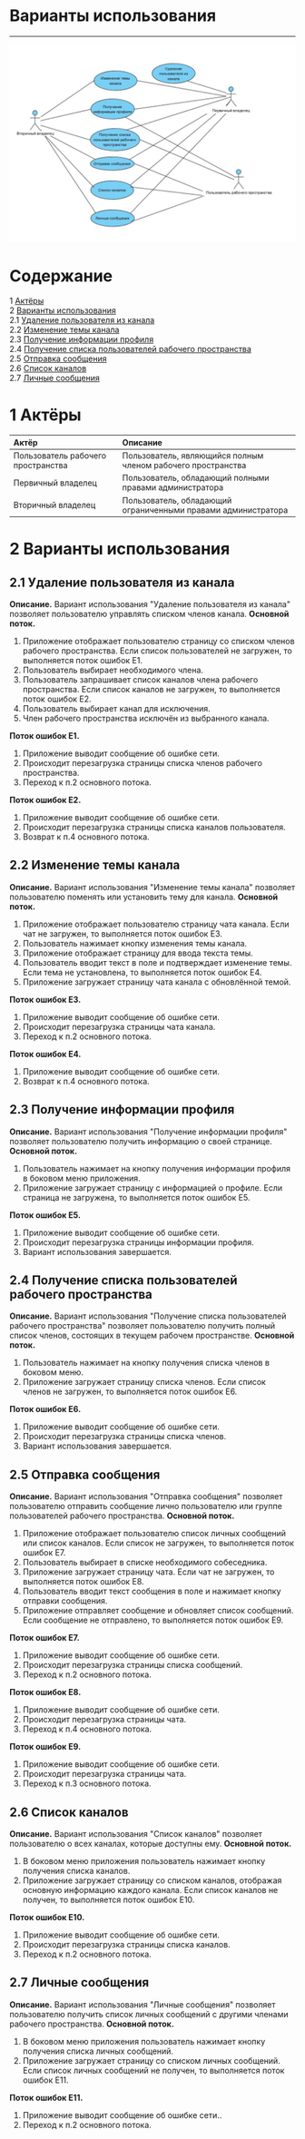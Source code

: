 ﻿# Варианты использования
---

![UseCase](https://github.com/kateLap/SlackClient/blob/master/Images/Diagrams/UseCase/UseCase.JPG)

# Содержание
1 [Актёры](#1) <br>
2 [Варианты использования](#2) <br>
  2.1 [Удаление пользователя из канала](#2.1) <br>
  2.2 [Изменение темы канала](#2.2) <br>
  2.3 [Получение информации профиля](#2.3) <br>
  2.4 [Получение списка пользователей рабочего пространства](#2.4) <br>
  2.5 [Отправка сообщения](#2.5) <br>
  2.6 [Список каналов](#2.6) <br>
  2.7 [Личные сообщения](#2.7) <br>

<a name="1"/>

# 1 Актёры

| Актёр | Описание |
|:--|:--|
| Пользователь рабочего пространства | Пользователь, являющийся полным членом рабочего пространства |
| Первичный владелец | Пользователь, обладающий полными правами администратора  |
| Вторичный владелец | Пользователь, обладающий ограниченными правами администратора  |

<a name="2"/>

# 2 Варианты использования

<a name="2.1"/>

## 2.1 Удаление пользователя из канала
**Описание.** Вариант использования "Удаление пользователя из канала" позволяет пользователю управлять списком членов канала.
**Основной поток.**
1. Приложение отображает пользователю страницу со списком членов рабочего пространства. Если список пользователей не загружен, то выполняется поток ошибок E1.
2. Пользователь выбирает необходимого члена.
3. Пользователь запрашивает список каналов члена рабочего пространства.  Если список каналов не загружен, то выполняется поток ошибок E2.
4. Пользователь выбирает канал для исключения.
5. Член рабочего пространства исключён из выбранного канала.

**Поток ошибок E1.**
1. Приложение выводит сообщение об ошибке сети.
2. Происходит перезагрузка страницы списка членов рабочего пространства.
3. Переход к п.2 основного потока.

**Поток ошибок E2.**
1. Приложение выводит сообщение об ошибке сети.
2. Происходит перезагрузка страницы списка каналов пользователя.
3. Возврат к п.4 основного потока.

<a name="2.2"/>

## 2.2 Изменение темы канала
**Описание.** Вариант использования "Изменение темы канала" позволяет пользователю поменять или установить тему для канала.
**Основной поток.**
1. Приложение отображает пользователю страницу чата канала. Если чат не загружен, то выполняется поток ошибок E3.
2. Пользователь нажимает кнопку изменения темы канала.
3. Приложение отображает страницу для ввода текста темы.
4. Пользователь вводит текст в поле и подтверждает изменение темы. Если тема не установлена, то выполняется поток ошибок E4.
5. Приложение загружает страницу чата канала с обновлённой темой.

**Поток ошибок E3.**
1. Приложение выводит сообщение об ошибке сети.
2. Происходит перезагрузка страницы чата канала.
3. Переход к п.2 основного потока.

**Поток ошибок E4.**
1. Приложение выводит сообщение об ошибке сети.
3. Возврат к п.4 основного потока.


<a name="2.3"/>

## 2.3 Получение информации профиля
**Описание.** Вариант использования "Получение информации профиля" позволяет пользователю получить информацию о своей странице.
**Основной поток.**
1. Пользователь нажимает на кнопку получения информации профиля в боковом меню приложения.
2. Приложение загружает страницу с информацией о профиле. Если страница не загружена, то выполняется поток ошибок E5.

**Поток ошибок E5.**
1. Приложение выводит сообщение об ошибке сети.
2. Происходит перезагрузка страницы информации профиля.
3. Вариант использования завершается.

<a name="2.4"/>

## 2.4 Получение списка пользователей рабочего пространства
**Описание.** Вариант использования "Получение списка пользователей рабочего пространства" позволяет пользователю получить полный список членов, состоящих в текущем рабочем пространстве.
**Основной поток.**
1. Пользователь нажимает на кнопку получения списка членов в боковом меню.
2. Приложение загружает страницу списка членов. Если список членов не загружен, то выполняется поток ошибок E6.

**Поток ошибок E6.**
1. Приложение выводит сообщение об ошибке сети.
2. Происходит перезагрузка страницы списка членов.
3. Вариант использования завершается.


<a name="2.5"/>

## 2.5 Отправка сообщения
**Описание.** Вариант использования "Отправка сообщения" позволяет пользователю отправить сообщение лично пользователю или группе пользователей рабочего пространства.
**Основной поток.**
1. Приложение отображает пользователю список личных сообщений или список каналов. Если список не загружен, то выполняется поток ошибок E7.
2. Пользователь выбирает в списке необходимого собеседника.
3. Приложение загружает страницу чата. Если чат не загружен, то выполняется поток ошибок E8.
4. Пользователь вводит текст сообщения в поле и нажимает кнопку отправки сообщения.
5. Приложение отправляет сообщение и обновляет список сообщений. Если сообщение не отправлено, то выполняется поток ошибок E9.

**Поток ошибок E7.**
1. Приложение выводит сообщение об ошибке сети.
2. Происходит перезагрузка страницы списка сообщений.
3. Переход к п.2 основного потока.

**Поток ошибок E8.**
1. Приложение выводит сообщение об ошибке сети.
2. Происходит перезагрузка страницы чата.
3. Переход к п.4 основного потока.

**Поток ошибок E9.**
1. Приложение выводит сообщение об ошибке сети.
2. Происходит перезагрузка страницы чата.
3. Переход к п.3 основного потока.


<a name="2.6"/>

## 2.6 Список каналов
**Описание.** Вариант использования "Список каналов" позволяет пользователю о всех каналах, которые доступны ему.
**Основной поток.**
1. В боковом меню приложения пользователь нажимает кнопку получения списка каналов.
2. Приложение загружает страницу со списком каналов, отображая основную информацию каждого канала. Если список каналов не получен, то выполняется поток ошибок E10.

**Поток ошибок E10.**
1. Приложение выводит сообщение об ошибке сети.
2. Происходит перезагрузка страницы списка каналов.
3. Переход к п.2 основного потока.


<a name="2.7"/>

## 2.7 Личные сообщения
**Описание.** Вариант использования "Личные сообщения" позволяет пользователю получить список личных сообщений с другими членами рабочего пространства.
**Основной поток.**
1. В боковом меню приложения пользователь нажимает кнопку получения списка личных сообщений.
2. Приложение загружает страницу со списком личных сообщений. Если список личных сообщений не получен, то выполняется поток ошибок E11.

**Поток ошибок E11.**
1. Приложение выводит сообщение об ошибке сети..
3. Переход к п.2 основного потока.

